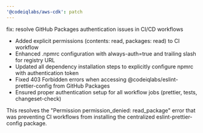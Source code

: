```yaml
---
'@codeiqlabs/aws-cdk': patch
---
```


fix: resolve GitHub Packages authentication issues in CI/CD workflows

- Added explicit permissions (contents: read, packages: read) to CI workflow
- Enhanced .npmrc configuration with always-auth=true and trailing slash for registry URL
- Updated all dependency installation steps to explicitly configure npmrc with authentication token
- Fixed 403 Forbidden errors when accessing @codeiqlabs/eslint-prettier-config from GitHub Packages
- Ensured proper authentication setup for all workflow jobs (prettier, tests, changeset-check)

This resolves the "Permission permission_denied: read_package" error that was preventing CI workflows from installing the centralized eslint-prettier-config package.
